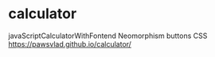 # calculator
 javaScriptCalculatorWithFontend 
 Neomorphism buttons CSS
https://pawsvlad.github.io/calculator/
